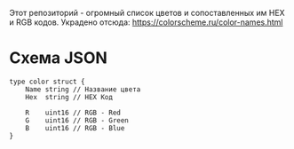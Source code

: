 Этот репозиторий - огромный список цветов и сопоставленных им HEX и RGB кодов.
Украдено отсюда: https://colorscheme.ru/color-names.html

# Схема JSON
```golang
type color struct {
    Name string // Название цвета
    Hex  string // HEX Код

    R    uint16 // RGB - Red
    G    uint16 // RGB - Green
    B    uint16 // RGB - Blue
}
```
